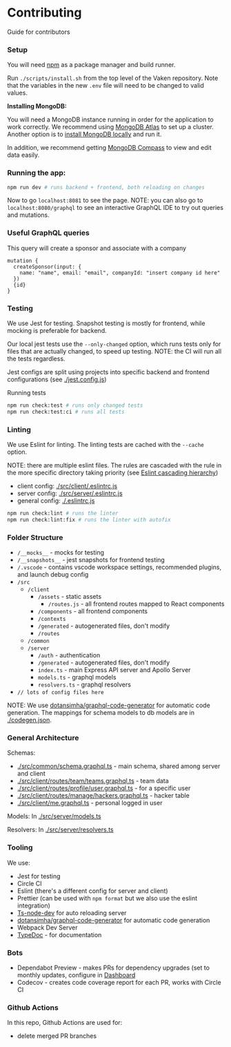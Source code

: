 # Contributing

Guide for contributors

### Setup

You will need [npm](https://github.com/npm/cli) as a package manager and build runner.

Run `./scripts/install.sh` from the top level of the Vaken repository. Note that the variables in
the new `.env` file will need to be changed to valid values.

**Installing MongoDB:**

You will need a MongoDB instance running in order for the application to work correctly. We recommend using [MongoDB Atlas](https://www.mongodb.com/cloud/atlas) to set up a cluster. Another option is to [install MongoDB locally](https://www.mongodb.com/download-center/community) and run it.

In addition, we recommend getting [MongoDB Compass](https://www.mongodb.com/download-center/compass) to view and edit data easily.

### Running the app:

```bash
npm run dev # runs backend + frontend, both reloading on changes
```

Now to go `localhost:8081` to see the page.
NOTE: you can also go to `localhost:8080/graphql` to see an interactive GraphQL IDE to try out queries and mutations.


### Useful GraphQL queries

This query will create a sponsor and associate with a company
```
mutation {
  createSponsor(input: {
    name: "name", email: "email", companyId: "insert company id here"
  })
  {id}
}
```

### Testing

We use Jest for testing. Snapshot testing is mostly for frontend, while mocking is preferable for backend.

Our local jest tests use the `--only-changed` option, which runs tests only for files that are actually changed, to speed up testing. NOTE: the CI will run all the tests regardless.

Jest configs are split using projects into specific backend and frontend configurations (see [./jest.config.js](./jest.config.js))

Running tests

```bash
npm run check:test # runs only changed tests
npm run check:test:ci # runs all tests
```

### Linting

We use Eslint for linting. The linting tests are cached with the `--cache` option.

NOTE: there are multiple eslint files. The rules are cascaded with the rule in the more specific directory taking priority (see [Eslint cascading hierarchy](https://eslint.org/docs/user-guide/configuring#configuration-cascading-and-hierarchy))

- client config: [./src/client/.eslintrc.js](./src/client/.eslintrc.js)
- server config: [./src/server/.eslintrc.js](./src/server/.eslintrc.js)
- general config: [./.eslintrc.js](./.eslintrc.js)

```bash
npm run check:lint # runs the linter
npm run check:lint:fix # runs the linter with autofix
```

### Folder Structure

- `/__mocks__` - mocks for testing
- `/__snapshots__` - jest snapshots for frontend testing
- `/.vscode` - contains vscode workspace settings, recommended plugins, and launch debug config
- `/src`
  - `/client`
    - `/assets` - static assets
      - `/routes.js` - all frontend routes mapped to React components
    - `/components` - all frontend components
    - `/contexts`
    - `/generated` - autogenerated files, don't modify
    - `/routes`
  - `/common`
  - `/server`
    - `/auth` - authentication
    - `/generated` - autogenerated files, don't modify
    - `index.ts` - main Express API server and Apollo Server
    - `models.ts` - graphql models
    - `resolvers.ts` - graphql resolvers
- `// lots of config files here`

NOTE: We use [dotansimha/graphql-code-generator](https://github.com/dotansimha/graphql-code-generator) for automatic code generation. The mappings for schema models to db models are in [./codegen.json](./codegen.json).

### General Architecture

Schemas:

- [./src/common/schema.graphql.ts](./src/common/schema.graphql.ts) - main schema, shared among server and client
- [./src/client/routes/team/teams.graphql.ts](./src/client/routes/team/teams.graphql.ts) - team data
- [./src/client/routes/profile/user.graphql.ts](./src/client/routes/profile/user.graphql.ts) - for a specific user
- [./src/client/routes/manage/hackers.graphql.ts](./src/client/routes/manage/hackers.graphql.ts) - hacker table
- [./src/client/me.graphql.ts](./src/common/schema.graphql.ts) - personal logged in user

Models:
In [./src/server/models.ts](./src/server/models.ts)

Resolvers:
In [./src/server/resolvers.ts](./src/server/resolvers.ts)

### Tooling

We use:

- Jest for testing
- Circle CI
- Eslint (there's a different config for server and client)
- Prettier (can be used with `npm format` but we also use the eslint integration)
- [Ts-node-dev](https://github.com/whitecolor/ts-node-dev) for auto reloading server
- [dotansimha/graphql-code-generator](https://github.com/dotansimha/graphql-code-generator) for automatic code generation
- Webpack Dev Server
- [TypeDoc](https://typedoc.org/) - for documentation

### Bots

- Dependabot Preview - makes PRs for dependency upgrades (set to monthly updates, configure in [Dashboard](https://app.dependabot.com)
- Codecov - creates code coverage report for each PR, works with Circle CI

### Github Actions

In this repo, Github Actions are used for:

- delete merged PR branches
